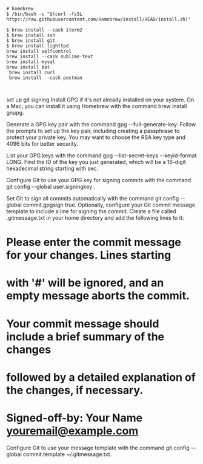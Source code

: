 ```
# homebrew
$ /bin/bash -c "$(curl -fsSL https://raw.githubusercontent.com/Homebrew/install/HEAD/install.sh)"

$ brew install --cask iterm2
$ brew install zsh
$ brew install git
$ brew install lighttpd
brew install selfcontrol
brew install --cask sublime-text
brew install mysql
brew install bat
 brew install curl
 brew install --cask postman



```

set up git signing
Install GPG if it's not already installed on your system. On a Mac, you can install it using Homebrew with the command brew install gnupg.

Generate a GPG key pair with the command gpg --full-generate-key. Follow the prompts to set up the key pair, including creating a passphrase to protect your private key. You may want to choose the RSA key type and 4096 bits for better security.

List your GPG keys with the command gpg --list-secret-keys --keyid-format LONG. Find the ID of the key you just generated, which will be a 16-digit hexadecimal string starting with sec.

Configure Git to use your GPG key for signing commits with the command git config --global user.signingkey <GPG key ID>.

Set Git to sign all commits automatically with the command git config --global commit.gpgsign true.
Optionally, configure your Git commit message template to include a line for signing the commit. Create a file called .gitmessage.txt in your home directory and add the following lines to it:


# Please enter the commit message for your changes. Lines starting
# with '#' will be ignored, and an empty message aborts the commit.
# Your commit message should include a brief summary of the changes
# followed by a detailed explanation of the changes, if necessary.
#
# Signed-off-by: Your Name <youremail@example.com>
Configure Git to use your message template with the command git config --global commit.template ~/.gitmessage.txt.